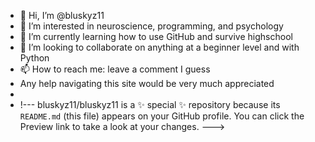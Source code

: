 - 👋 Hi, I’m @bluskyz11
- 👀 I’m interested in neuroscience, programming, and psychology
- 🌱 I’m currently learning how to use GitHub and survive highschool
- 💞️ I’m looking to collaborate on anything at a beginner level and with Python
- 📫 How to reach me: leave a comment I guess
- Any help navigating this site would be very much appreciated 
-
- !---
bluskyz11/bluskyz11 is a ✨ special ✨ repository because its `README.md` (this file) appears on your GitHub profile.
You can click the Preview link to take a look at your changes.
--->
